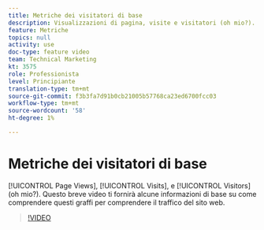 ```yaml
---
title: Metriche dei visitatori di base
description: Visualizzazioni di pagina, visite e visitatori (oh mio?). Questo breve video ti fornirà alcune informazioni di base su come comprendere questi graffi per comprendere il traffico del sito web.
feature: Metriche
topics: null
activity: use
doc-type: feature video
team: Technical Marketing
kt: 3575
role: Professionista
level: Principiante
translation-type: tm+mt
source-git-commit: f3b3fa7d91b0cb21005b57768ca23ed6700fcc03
workflow-type: tm+mt
source-wordcount: '58'
ht-degree: 1%

---
```



# Metriche dei visitatori di base

[!UICONTROL Page Views],  [!UICONTROL Visits], e  [!UICONTROL Visitors] (oh mio?). Questo breve video ti fornirà alcune informazioni di base su come comprendere questi graffi per comprendere il traffico del sito web.

>[!VIDEO](https://video.tv.adobe.com/v/28774/?quality=12)
